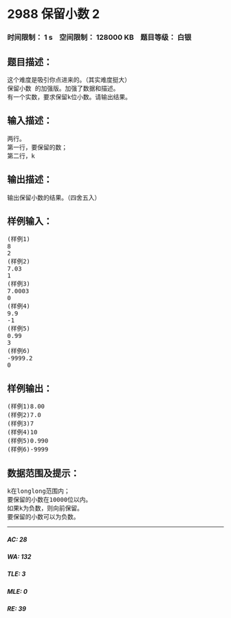 # 2988 保留小数 2   
### 时间限制： 1 s&nbsp;&nbsp;&nbsp;&nbsp;空间限制： 128000 KB&nbsp;&nbsp;&nbsp;&nbsp;题目等级： 白银  
## 题目描述：  

<pre>
这个难度是吸引你点进来的。（其实难度挺大）
保留小数 的加强版。加强了数据和描述。
有一个实数，要求保留k位小数。请输出结果。
</pre>
  
  
## 输入描述：  

<pre>
两行。
第一行，要保留的数；
第二行，k
</pre>
  
  
## 输出描述：  

<pre>
输出保留小数的结果。（四舍五入）
</pre>
  
  
## 样例输入：  

<pre>
(样例1)
8
2
(样例2)
7.03
1
(样例3)
7.0003
0
(样例4)
9.9
-1
(样例5)
0.99
3
(样例6)
-9999.2
0
</pre>
  
  
## 样例输出：  

<pre>
(样例1)8.00
(样例2)7.0
(样例3)7
(样例4)10
(样例5)0.990
(样例6)-9999
</pre>
  
  
## 数据范围及提示：  

<pre>
k在longlong范围内；
要保留的小数在10000位以内。
如果k为负数，则向前保留。
要保留的小数可以为负数。
</pre>
  
  
***  

##### AC: 28  
##### WA: 132  
##### TLE: 3  
##### MLE: 0  
##### RE: 39  

